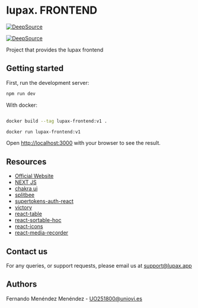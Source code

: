 
# lupax. FRONTEND

[![DeepSource](https://deepsource.io/gh/fermenen/lupax.svg/?label=active+issues&show_trend=true&token=a0TxGUo1Z3vlE7CwmnEZMxpW)](https://deepsource.io/gh/fermenen/lupax/?ref=repository-badge)

[![DeepSource](https://deepsource.io/gh/fermenen/lupax.svg/?label=resolved+issues&show_trend=true&token=a0TxGUo1Z3vlE7CwmnEZMxpW)](https://deepsource.io/gh/fermenen/lupax/?ref=repository-badge)

Project that provides the lupax frontend


## Getting started

First, run the development server:

```bash
npm run dev
```


With docker:

```bash

docker build --tag lupax-frontend:v1 .

docker run lupax-frontend:v1

```

Open [http://localhost:3000](http://localhost:3000) with your browser to see the result.



## Resources

* [Official Website]
* [NEXT JS]
* [chakra ui]
* [splitbee]
* [supertokens-auth-react]
* [victory]
* [react-table]
* [react-sortable-hoc]
* [react-icons]
* [react-media-recorder]



  
[Official Website]: https://lupax.app/
[NEXT JS]: https://nextjs.org/
[chakra ui]: https://chakra-ui.com/
[splitbee]: https://splitbee.io/
[supertokens-auth-react]: https://github.com/supertokens/supertokens-auth-react
[victory]:https://github.com/formidablelabs/victory
[react-table]: https://www.npmjs.com/package/react-table
[react-icons]: https://react-icons.github.io/react-icons/
[react-media-recorder]: https://github.com/0x006F/react-media-recorder
[react-sortable-hoc]: https://github.com/clauderic/react-sortable-hoc



## Contact us

For any queries, or support requests, please email us at support@lupax.app

## Authors

Fernando Menéndez Menéndez - UO251800@uniovi.es
